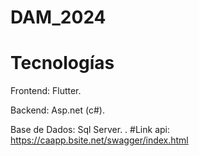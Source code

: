 # DAM_2024

# Tecnologías
Frontend:
Flutter.

Backend:
Asp.net (c#).

Base de Dados:
Sql Server.
.
#Link api: https://caapp.bsite.net/swagger/index.html
